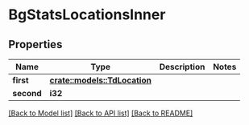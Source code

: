 # BgStatsLocationsInner

## Properties

Name | Type | Description | Notes
------------ | ------------- | ------------- | -------------
**first** | [**crate::models::TdLocation**](TD_Location.md) |  | 
**second** | **i32** |  | 

[[Back to Model list]](../README.md#documentation-for-models) [[Back to API list]](../README.md#documentation-for-api-endpoints) [[Back to README]](../README.md)


